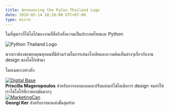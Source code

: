```yaml
---
title: Announcing the PyCon Thailand Logo
date: 2018-05-14 10:20:00 UTC+07:00
type: micro
---
```


ในที่สุดเราก็ได้โลโก้ของงานที่สื่อถึงทั้งความเป็นประเทศไทยและ Python

<div class="container" ><div class="row" markdown="1">

  <img class="img-responsive col-md-3 col-md-offset-2" src="/logo.png" alt="Python Thailand Logo"></a>

</div></div>

พวกเราต้องขอขอบคุณทุกคนที่มีส่วนร่วมในการเสนอไอเดียและความคิดเห็นต่างๆเกี่ยวกับงาน
design ของโลโก้เข้ามา

โดยเฉพาะอย่างยิ่ง

<div class="container" >
  <div class="row">

<div class="col-md-2"> 
<a href="https://www.digitalbase.co.th/"><img src="/digitalbase.png" class="img-responsive" alt="Digital Base"></a>
</div>
<div class="col-md-4"> 
  <strong>Priscilla Mageropoulos</strong>
  สำหรับการออกแบบและปรับแต่งแก้ไขไอเดียการ design
  จนทำให้เราได้โลโก้ที่เราชอบมันมากๆ
</div>
  
</div>

<div class="row" >
<div class="col-md-2" > 
  <a href="http://marketingcan.com/"><img class="img-responsive" src="/marketingcan.gif" alt="MarketingCan"></a>
</div>
<div class="col-md-4">   
 <strong>Georgi Ker</strong> 
 สำหรับการตกแต่งขั้นสุดท้าย 
</div> 
  
</div> 

